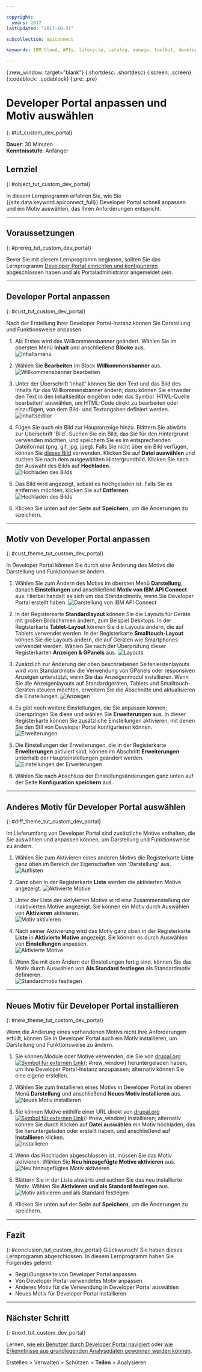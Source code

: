 ```yaml
---

copyright:
  years: 2017
lastupdated: "2017-10-31"

subcollection: apiconnect

keywords: IBM Cloud, APIs, lifecycle, catalog, manage, toolkit, develop, dev portal, tutorial

---
```


{:new_window: target="blank"}
{:shortdesc: .shortdesc}
{:screen: .screen}
{:codeblock: .codeblock}
{:pre: .pre}

# Developer Portal anpassen und Motiv auswählen
{: #tut_custom_dev_portal}

**Dauer**: 30 Minuten  
**Kenntnisstufe**: Anfänger  


## Lernziel
{: #object_tut_custom_dev_portal}

In diesem Lernprogramm erfahren Sie, wie Sie {{site.data.keyword.apiconnect_full}} Developer Portal schnell anpassen und ein Motiv auswählen, das Ihren Anforderungen entspricht.

---

## Voraussetzungen
{: #prereq_tut_custom_dev_portal}

Bevor Sie mit diesem Lernprogramm beginnen, sollten Sie das Lernprogramm [Developer Portal einrichten und konfigurieren](/docs/services/apiconnect/tutorials?topic=apiconnect-tut_config_dev_portal) abgeschlossen haben und als Portaladministrator angemeldet sein.

---

## Developer Portal anpassen
{: #cust_tut_custom_dev_portal}

Nach der Erstellung Ihrer Developer Portal-Instanz können Sie Darstellung und Funktionsweise anpassen.

1. Als Erstes wird das Willkommensbanner geändert. Wählen Sie im obersten Menü **Inhalt** und anschließend **Blöcke** aus.  
  ![Inhaltsmenü](images/31-content.png)

2. Wählen Sie **Bearbeiten** im Block **Willkommensbanner** aus.  
  ![Willkommensbanner bearbeiten](images/32-edit.png)

3. Unter der Überschrift 'Inhalt' können Sie den Text und das Bild des Inhalts für das Willkommensbanner ändern; dazu können Sie entweder den Text in den Inhaltseditor eingeben oder das Symbol 'HTML-Quelle bearbeiten' auswählen, um HTML-Code direkt zu bearbeiten oder einzufügen, von dem Bild- und Textangaben definiert werden.  
  ![Inhaltseditor](images/33-content.png) 

4. Fügen Sie auch ein Bild zur Hauptanzeige hinzu. Blättern Sie abwärts zur Überschrift 'Bild'. Suchen Sie ein Bild, das Sie für den Hintergrund verwenden möchten, und speichern Sie es im entsprechenden Dateiformat (png, gif, jpg, jpeg). Falls Sie nicht über ein Bild verfügen, können Sie [dieses Bild](images/Cloudy_Day.png) verwenden. Klicken Sie auf **Datei auswählen** und suchen Sie nach dem ausgewählten Hintergrundbild. Klicken Sie nach der Auswahl des Bilds auf **Hochladen**.  
  ![Hochladen des Bilds](images/34-image.png)

5. Das Bild wird angezeigt, sobald es hochgeladen ist. Falls Sie es entfernen möchten, klicken Sie auf **Entfernen**.  
  ![Hochladen des Bilds](images/35-uploaded-image.png)
 
6. Klicken Sie unten auf der Seite auf **Speichern**, um die Änderungen zu speichern.  
  
---

## Motiv von Developer Portal anpassen
{: #cust_theme_tut_custom_dev_portal}

In Developer Portal können Sie durch eine Änderung des Motivs die Darstellung und Funktionsweise ändern.

1. Wählen Sie zum Ändern des Motivs im obersten Menü **Darstellung**, danach **Einstellungen** und anschließend **Motiv von IBM API Connect** aus. Hierbei handelt es sich um das Standardmotiv, wenn Sie Developer Portal erstellt haben.
  ![Darstellung von IBM API Connect](images/41-APIC-theme.png) 


2. In der Registerkarte **Standardlayout** können Sie die Layouts für Geräte mit großen Bildschirmen ändern, zum Beispiel Desktops. In der Registerkarte **Tablet-Layout** können Sie die Layouts ändern, die auf Tablets verwendet werden. In der Registerkarte **Smalltouch-Layout** können Sie die Layouts ändern, die auf Geräten wie Smartphones verwendet werden. Wählen Sie nach der Überprüfung dieser Registerkarten **Anzeigen & GPanels** aus.
  ![Layouts](images/42-layout.png)

3. Zusätzlich zur Änderung der oben beschriebenen Seitenleistenlayouts wird vom Standardmotiv die Verwendung von GPanels oder responsiven Anzeigen unterstützt, wenn Sie das Anzeigenmodul installieren. Wenn Sie die Anzeigenlayouts auf Standardgeräten, Tablets und Smalltouch-Geräten steuern möchten, erweitern Sie die Abschnitte und aktualisieren die Einstellungen.
  ![Anzeigen](images/43-panels.png) 

4. Es gibt noch weitere Einstellungen, die Sie anpassen können; überspringen Sie diese und wählen Sie **Erweiterungen** aus. In dieser Registerkarte können Sie zusätzliche Einstellungen aktivieren, mit denen Sie den Stil von Developer Portal konfigurieren können.  
  ![Erweiterungen](images/44-extensions.png)

5. Die Einstellungen der Erweiterungen, die in der Registerkarte **Erweiterungen** aktiviert sind, können im Abschnitt **Erweiterungen** unterhalb der Haupteinstellungen geändert werden.     
  ![Einstellungen der Erweiterungen](images/45-extension-settings.png)

6. Wählen Sie nach Abschluss der Einstellungsänderungen ganz unten auf der Seite **Konfiguration speichern** aus.

---

## Anderes Motiv für Developer Portal auswählen
{: #diff_theme_tut_custom_dev_portal}

Im Lieferumfang von Developer Portal sind zusätzliche Motive enthalten, die Sie auswählen und anpassen können, um Darstellung und Funktionsweise zu ändern.

1. Wählen Sie zum Aktivieren eines anderen Motivs die Registerkarte **Liste** ganz oben im Bereich der Eigenschaften von 'Darstellung' aus.
  ![Auflisten](images/51-list.png) 

2. Ganz oben in der Registerkarte **Liste** werden die aktivierten Motive angezeigt.
  ![Aktivierte Motive](images/52-enabled-themes.png)

3. Unter der Liste der aktivierten Motive wird eine Zusammenstellung der inaktivierten Motive angezeigt. Sie können ein Motiv durch Auswählen von **Aktivieren** aktivieren.   
  ![Motiv aktivieren](images/53-enable-theme.png) 

4. Nach seiner Aktivierung wird das Motiv ganz oben in der Registerkarte **Liste** in **Aktivierte Motive** angezeigt. Sie können es durch Auswählen von **Einstellungen** anpassen.  
  ![Aktivierte Motive](images/54-theme-settings.png)

5. Wenn Sie mit dem Ändern der Einstellungen fertig sind, können Sie das Motiv durch Auswählen von **Als Standard festlegen** als Standardmotiv definieren.     
  ![Standardmotiv festlegen](images/55-set-default.png)

---

## Neues Motiv für Developer Portal installieren
{: #new_theme_tut_custom_dev_portal}

Wenn die Änderung eines vorhandenen Motivs nicht Ihre Anforderungen erfüllt, können Sie in Developer Portal auch ein Motiv installieren, um Darstellung und Funktionsweise zu ändern.

1. Sie können Module oder Motive verwenden, die Sie von [drupal.org ![Symbol für externen Link](../../icons/launch-glyph.svg "Symbol für externen Link")](http://drupal.org){: #new_window} heruntergeladen haben, um Ihre Developer Portal-Instanz anzupassen; alternativ können Sie eine eigene erstellen.

2. Wählen Sie zum Installieren eines Motivs in Developer Portal im oberen Menü **Darstellung** und anschließend **Neues Motiv installieren** aus.  
  ![Neues Motiv installieren](images/62-install-new.png)

3. Sie können Motive mithilfe einer URL direkt von [drupal.org ![Symbol für externen Link](../../icons/launch-glyph.svg "Symbol für externen Link")](http://drupal.org){: #new_window} installieren; alternativ können Sie durch Klicken auf **Datei auswählen** ein Motiv hochladen, das Sie heruntergeladen oder erstellt haben, und anschließend auf **Installieren** klicken.  
  ![Installieren](images/63-install.png) 

4. Wenn das Hochladen abgeschlossen ist, müssen Sie das Motiv aktivieren. Wählen Sie **Neu hinzugefügte Motive aktivieren** aus.  
  ![Neu hinzugefügtes Motiv aktivieren](images/64-upload.png)

5. Blättern Sie in der Liste abwärts und suchen Sie das neu installierte Motiv. Wählen Sie **Aktivieren und als Standard festlegen** aus.  
  ![Motiv aktivieren und als Standard festlegen](images/65-enable.png)

6. Klicken Sie unten auf der Seite auf **Speichern**, um die Änderungen zu speichern.  

---

## Fazit
{: #conclusion_tut_custom_dev_portal}
Glückwunsch! Sie haben dieses Lernprogramm abgeschlossen. In diesem Lernprogramm haben Sie Folgendes gelernt:

* Begrüßungsseite von Developer Portal anpassen
* Von Developer Portal verwendetes Motiv anpassen 
* Anderes Motiv für die Verwendung in Developer Portal auswählen
* Neues Motiv für Developer Portal installieren

---

## Nächster Schritt
{: #next_tut_custom_dev_portal}

Lernen, [wie ein Benutzer durch Developer Portal navigiert](/docs/services/apiconnect/tutorials?topic=apiconnect-tut_discover_apis) oder [wie Erkenntnisse aus grundlegenden Analysedaten gewonnen werden können](/docs/services/apiconnect/tutorials?topic=apiconnect-tut_insights_analytics).

Erstellen > Verwalten > Schützen > **Teilen** > Analysieren  

